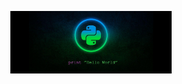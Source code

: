 <p align="center">
  <a href="https://github.com/TG-Bot-Devs/Pythobot">
     <img height="100px" src="https://github.com/TG-Bot-Devs/Pythobot/blob/main/wp3105538-1.jpg">
  </a>
